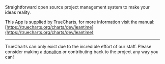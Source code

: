 Straightforward open source project management system to make your ideas reality.

This App is supplied by TrueCharts, for more information visit the manual: [https://truecharts.org/charts/dev/leantime](https://truecharts.org/charts/dev/leantime)

---

TrueCharts can only exist due to the incredible effort of our staff.
Please consider making a [donation](https://truecharts.org/sponsor) or contributing back to the project any way you can!
